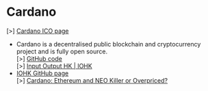 Cardano
=======

\[\>\] [Cardano ICO page](https://www.cardanohub.org/en/home/)<br />
- Cardano is a decentralised public blockchain and cryptocurrency project and is fully open source.<br />
\[\>\] [GitHub code](https://github.com/input-output-hk/cardano-sl/)<br />
\[\>\] [Input Output HK | IOHK](https://iohk.io/)<br />
- [IOHK GitHub page](https://github.com/input-output-hk)<br />
\[\>\] [Cardano: Ethereum and NEO Killer or Overpriced?](https://hackernoon.com/cardano-ethereum-and-neo-killer-or-overhyped-and-overpriced-8fcd5f8abcdf)<br />
